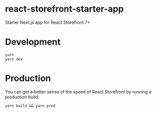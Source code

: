# react-storefront-starter-app

Starter Next.js app for React Storefront 7+

# Development

```
yarn
yarn dev
```

# Production

You can get a better sense of the speed of React Storefront by running a production build:

```
yarn build && yarn prod
```
